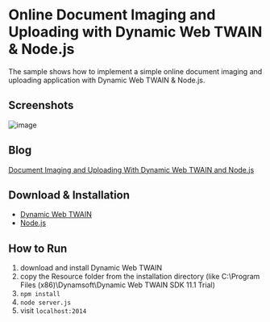 Online Document Imaging and Uploading with Dynamic Web TWAIN & Node.js
=======================================================================

The sample shows how to implement a simple online document imaging and uploading application with Dynamic Web TWAIN & Node.js.

Screenshots
-----------
![image](http://www.codepool.biz/wp-content/uploads/2014/11/nodejs_dwt.png)

Blog
-----------------------
[Document Imaging and Uploading With Dynamic Web TWAIN and Node.js][5]

Download & Installation
-----------------------
* [Dynamic Web TWAIN][1]
* [Node.js][2]

How to Run
-----------
1. download and install Dynamic Web TWAIN
2. copy the Resource folder from the installation directory (like C:\Program Files (x86)\Dynamsoft\Dynamic Web TWAIN SDK 11.1 Trial)
3. `npm install`
4. `node server.js`
5. visit `localhost:2014`

[1]:http://www.dynamsoft.com/CustomerPortal/LoginOrRegister.aspx?status=signup&op=4DD608F3803493E4&product=CB4BDC4FF903450C
[2]:http://nodejs.org/download/
[3]:http://expressjs.com/
[4]:https://github.com/felixge/node-formidable
[5]:http://www.codepool.biz/twain/document-imaging-and-uploading-with-dynamic-web-twain-and-node-js.html
